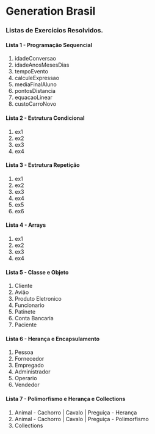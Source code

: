 # Generation Brasil

<h3>Listas de Exercícios Resolvidos.</h3>

<h4>Lista 1 - Programação Sequencial</h4>  
    <ol>
		<li> idadeConversao</li>
        <li> idadeAnosMesesDias</li>
	    <li> tempoEvento</li>
	    <li> calculeExpressao</li>
	    <li> mediaFinalAluno</li>
	    <li> pontosDistancia</li>	
	    <li> equacaoLinear</li>
	    <li> custoCarroNovo</li>
	</ol>

<h4>Lista 2 - Estrutura Condicional</h4>  
	<ol>
		<li> ex1</li>
	    <li> ex2</li>
	    <li> ex3</li>
	    <li> ex4</li>
	</ol>

<h4>Lista 3 - Estrutura Repetição</h4>  
	<ol>
		<li> ex1</li>
	    <li> ex2</li>
	    <li> ex3</li>
	    <li> ex4</li>
		<li> ex5</li>
	    <li> ex6</li>
	</ol>

<h4>Lista 4 - Arrays</h4>  
	<ol>
		<li> ex1</li>
	    <li> ex2</li>
	    <li> ex3</li>
	    <li> ex4</li>
	</ol>
<h4>Lista 5 - Classe e Objeto</h4>  
	<ol>
	    <li> Cliente</li>
		<li> Avião</li>
	    <li> Produto Eletronico</li>
	    <li> Funcionario</li>
		<li> Patinete</li>
		<li> Conta Bancaria</li>
		<li> Paciente</li>
	</ol>

<h4>Lista 6 - Herança e Encapsulamento</h4>  
	<ol>
		<li> Pessoa</li>
	    <li> Fornecedor</li>
	    <li> Empregado</li>
	    <li> Administrador</li>
		<li> Operario</li>
	    <li> Vendedor</li>
	</ol>

<h4>Lista 7 - Polimorfismo e Herança e Collections</h4>  
	<ol>
		<li> Animal - Cachorro | Cavalo | Preguiça - Herança </li>
	    <li> Animal - Cachorro | Cavalo | Preguiça - Polimorfismo</li>
	    <li> Collections</li>
	</ol>